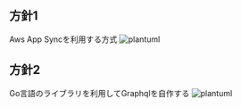 ## 方針1
Aws App Syncを利用する方式
![plantuml](http://www.plantuml.com/plantuml/proxy?cache=no&src=https://raw.githubusercontent.com/Future-Csg3/nkaca-training-docs/main/10_RD/01_GraphQL/graphql_appsync.puml)

## 方針2
Go言語のライブラリを利用してGraphqlを自作する
![plantuml](http://www.plantuml.com/plantuml/proxy?cache=no&src=https://raw.githubusercontent.com/Future-Csg3/nkaca-training-docs/main/10_RD/01_GraphQL/graphql_go.puml)
